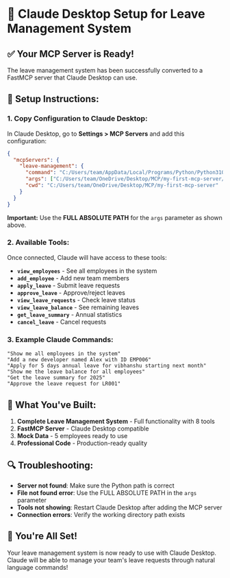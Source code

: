 # 🚀 Claude Desktop Setup for Leave Management System

## ✅ **Your MCP Server is Ready!**

The leave management system has been successfully converted to a FastMCP server that Claude Desktop can use.

## 🔧 **Setup Instructions:**

### **1. Copy Configuration to Claude Desktop:**

In Claude Desktop, go to **Settings > MCP Servers** and add this configuration:

```json
{
  "mcpServers": {
    "leave-management": {
      "command": "C:/Users/team/AppData/Local/Programs/Python/Python310/python.exe",
      "args": ["C:/Users/team/OneDrive/Desktop/MCP/my-first-mcp-server/mcp_server.py"],
      "cwd": "C:/Users/team/OneDrive/Desktop/MCP/my-first-mcp-server"
    }
  }
}
```

**Important:** Use the **FULL ABSOLUTE PATH** for the `args` parameter as shown above.

### **2. Available Tools:**

Once connected, Claude will have access to these tools:

- **`view_employees`** - See all employees in the system
- **`add_employee`** - Add new team members
- **`apply_leave`** - Submit leave requests
- **`approve_leave`** - Approve/reject leaves
- **`view_leave_requests`** - Check leave status
- **`view_leave_balance`** - See remaining leaves
- **`get_leave_summary`** - Annual statistics
- **`cancel_leave`** - Cancel requests

### **3. Example Claude Commands:**

```
"Show me all employees in the system"
"Add a new developer named Alex with ID EMP006"
"Apply for 5 days annual leave for vibhanshu starting next month"
"Show me the leave balance for all employees"
"Get the leave summary for 2025"
"Approve the leave request for LR001"
```

## 🎯 **What You've Built:**

1. **Complete Leave Management System** - Full functionality with 8 tools
2. **FastMCP Server** - Claude Desktop compatible
3. **Mock Data** - 5 employees ready to use
4. **Professional Code** - Production-ready quality

## 🔍 **Troubleshooting:**

- **Server not found**: Make sure the Python path is correct
- **File not found error**: Use the FULL ABSOLUTE PATH in the `args` parameter
- **Tools not showing**: Restart Claude Desktop after adding the MCP server
- **Connection errors**: Verify the working directory path exists

## 🎉 **You're All Set!**

Your leave management system is now ready to use with Claude Desktop. Claude will be able to manage your team's leave requests through natural language commands!
